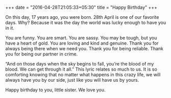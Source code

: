 +++
date = "2016-04-28T21:05:33+05:30"
title = "Happy Birthday"
+++



On this day, 17 years ago, you were born.  28th April is one of our favorite days. Why? Because it was the day the world was lucky enough to have you in it.

You are funny. You are smart. You are sassy. You may be tough, but you have a heart of gold. You are loving and kind and genuine. Thank you for always being there when we need you. Thank you for being reliable. Thank you for being our partner in crime.

“And on those days when the sky begins to fall, you’re the blood of my blood. We can get through it all.” This lyric relates so much to us. It is so comforting knowing that no matter what happens in this crazy life, we will always have you by our side, just like you will have us by yours.


Happy birthday to you, little sister. 
We love you.


